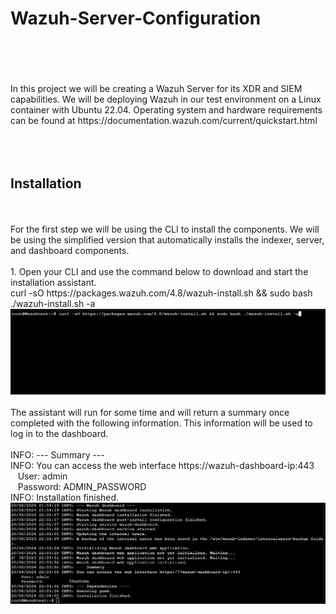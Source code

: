<html>

<h1>Wazuh-Server-Configuration</h1>
<br />
<br />
<br />
<br />
In this project we will be creating a Wazuh Server for its XDR and SIEM capabilities. We will be deploying Wazuh in our test environment on a Linux container with Ubuntu 22.04. Operating system and hardware requirements can be found at https://documentation.wazuh.com/current/quickstart.html
<br />
<br />
<br />
<br />
<h2>Installation</h2>
<br />
<br />
For the first step we will be using the CLI to install the components. We will be using the simplified version that automatically installs the indexer, server, and dashboard components.
<br />
<br />
	1. Open your CLI and use the command below to download and start the installation assistant. 
<br />
curl -sO https://packages.wazuh.com/4.8/wazuh-install.sh && sudo bash ./wazuh-install.sh -a
<br />
<img src="https://github.com/Andyvillanueva9/Projectimages/blob/de33bd0c978913e50d04cf2bad41c30fa001ec39/Screenshot%202.jpg">
<br />
<br />
The assistant will run for some time and will return a summary once completed with the following information. This information will be used to log in to the dashboard. 
<br />
<br />
INFO: --- Summary ---
<br />
INFO: You can access the web interface https://wazuh-dashboard-ip:443
<br />
&nbsp;&nbsp; User: admin
<br />
&nbsp;&nbsp; Password: ADMIN_PASSWORD
<br /> 
INFO: Installation finished.
<br />
<img src="https://github.com/Andyvillanueva9/Projectimages/blob/1e17da5d84e856006c6f9b06e797348337c6ede3/Screenshot%203.jpg">
<br />
<br />











<html/>
